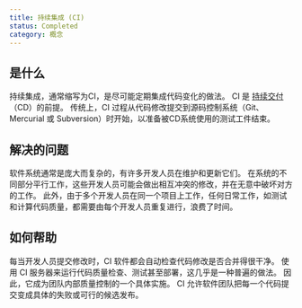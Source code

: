 ```yaml
---
title: 持续集成 (CI)
status: Completed 
category: 概念
---
```


## 是什么

持续集成，通常缩写为CI，是尽可能定期集成代码变化的做法。
CI 是 [持续交付](/zh-cn/continuous-delivery/)（CD）的前提。
传统上，CI 过程从代码修改提交到源码控制系统（Git、Mercurial 或 Subversion）时开始，以准备被CD系统使用的测试工件结束。

## 解决的问题

软件系统通常是庞大而复杂的，有许多开发人员在维护和更新它们。
在系统的不同部分平行工作，这些开发人员可能会做出相互冲突的修改，并在无意中破坏对方的工作。
此外，由于多个开发人员在同一个项目上工作，任何日常工作，如测试和计算代码质量，都需要由每个开发人员重复进行，浪费了时间。

## 如何帮助

每当开发人员提交修改时，CI 软件都会自动检查代码修改是否合并得很干净。
使用 CI 服务器来运行代码质量检查、测试甚至部署，这几乎是一种普遍的做法。
因此，它成为团队内部质量控制的一个具体实施。
CI 允许软件团队把每一个代码提交变成具体的失败或可行的候选发布。
